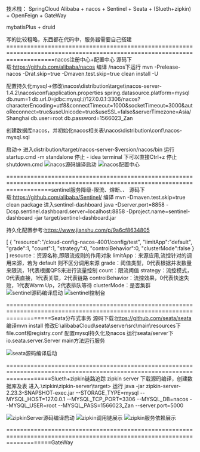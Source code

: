 技术栈：
SpringCloud Alibaba + nacos + Sentinel + Seata + (Slueth+zipkin) + OpenFeign + GateWay

mybatisPlus + druid 





写的比较粗略，东西都在代码中，服务器需要自己搭建
==========================================================================================================================nacos注册中心+配置中心
源码下载:https://github.com/alibaba/nacos
编译
/nacos下运行
mvn -Prelease-nacos -Drat.skip=true -Dmaven.test.skip=true clean install -U

配置持久化mysql->修改\nacos\distribution\target\nacos-server-1.4.2\nacos\conf\application.properties
spring.datasource.platform=mysql
db.num=1
db.url.0=jdbc:mysql://127.0.0.1:3306/nacos?characterEncoding=utf8&connectTimeout=1000&socketTimeout=3000&autoReconnect=true&useUnicode=true&useSSL=false&serverTimezone=Asia/Shanghai
db.user=root
db.password=1566023_Zan

创建数据库nacos，并初始化nacos相关表\nacos\distribution\conf\nacos-mysql.sql


启动->
进入distribution/target/nacos-server-$version/nacos/bin
运行
startup.cmd -m standalone
停止 -  idea terminal 下可以直接Ctrl+z 停止
shutdown.cmd
![nacos源码编译启动](zpic/nocos-resource-build-start.png "nacos源码编译启动")
![nacos配置中心](zpic/nacos-config-register-center.png "nacos配置中心")

=========================================================================================================================sentinel服务降级-限流、熔断、、
源码下载:https://github.com/alibaba/Sentinel/
编译
mvn -Dmaven.test.skip=true clean package
进入sentinel-dashboard
java -Dserver.port=8858 -Dcsp.sentinel.dashboard.server=localhost:8858 -Dproject.name=sentinel-dashboard -jar target/sentinel-dashboard.jar

持久化配置参考:https://www.jianshu.com/p/9a6cf8634805

[
    {
        "resource":"/cloud-config-nacos-4001/config/test",
        "limitApp":"default",
        "grade":1,
        "count":1,
        "strategy":0,
        "controlBehavior":0,
        "clusterMode":false
    }
]
resource：资源名称,即限流规则的作用对象
limitApp：来源应用,流控针对的调用来源，若为 default 则不区分调用来源
grade：阈值类型，0代表根据并发数量来限流，1代表根据QPS来进行流量控制
count：限流阈值
strategy：流控模式，0代表直接，1代表关联，2代表链路
controlBehavior：流控效果，0代表快速失败，1代表Warm Up，2代表排队等待
clusterMode：是否集群
![sentinel源码编译启动](zpic/sentinel-resource-build-start.png "sentinel源码编译启动")
![sentinel控制台](zpic/sentinel-dashboard.png "sentinel控制台")


=========================================================================================================================Seata分布式事务
源码下载:https://github.com/seata/seata
编译mvn install
修改E:\alibabaCloud\seata\server\src\main\resources下file.conf和registry.conf 配置mysql持久化及nacos
运行seata/server下io.seata.server.Server
main方法运行服务

![seata源码编译启动](zpic/seata-resource-build-start.png "seata源码编译启动")



=========================================================================================================================Slueth+zipkin链路追踪
zipkin server
下载源码编译，创建数据库及表
进入.\zipkin\zipkin-server\target>
运行
java -jar zipkin-server-2.23.3-SNAPSHOT-exec.jar --STORAGE_TYPE=mysql --MYSQL_HOST=127.0.0.1 --MYSQL_TCP_PORT=3306 --MYSQL_DB=nacos --MYSQL_USER=root --MYSQL_PASS=1566023_Zan --server.port=5000

![zipkinServer源码编译启动](zpic/zipkinServer-resource-build-start.png "zipkinServer源码编译启动")
![zipkin调用链展示](zpic/zipkin-traces1.png "zipkin调用链展示")
![zipkin服务依赖展示](zpic/zipkin-dependency1.png "zipkin服务依赖展示")

=========================================================================================================================GateWay